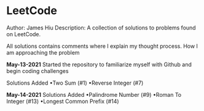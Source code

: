 # LeetCode
Author: James Hiu
Description: 
A collection of solutions to problems found on LeetCode.

All solutions contains comments where I explain my thought process. How I am approaching the problem


**May-13-2021**
Started the repository to familiarize myself with Github and begin coding challenges

Solutions Added
•Two Sum (#1)
•Reverse Integer (#7)

**May-14-2021**
Solutions Added
•Palindrome Number (#9)
•Roman To Integer (#13)
•Longest Common Prefix (#14)    
